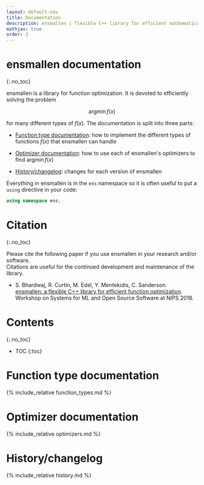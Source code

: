 ```yaml
---
layout: default-nav
title: Documentation
description: ensmallen | flexible C++ library for efficient mathematical optimization
mathjax: true
order: 2
---
```


# **ensmallen documentation**
{:.no_toc}

ensmallen is a library for function optimization.  It is devoted to efficiently
solving the problem

$$\operatorname{argmin} f(x)$$

for many different types of $f(x)$.  The documentation is split into three parts:

 * [Function type documentation](#function-type-documentation): how to implement
   the different types of functions $f(x)$ that ensmallen can handle

 * [Optimizer documentation](#optimizer-documentation): how to use each of
   ensmallen's optimizers to find $\operatorname{argmin} f(x)$

 * [History/changelog](#historychangelog): changes for each version of
   ensmallen

Everything in ensmallen is in the `ens` namespace so it is often useful to put a
`using` directive in your code:

```c++
using namespace ens;
```

# Citation
{:.no_toc}

Please cite the following paper if you use ensmallen in your research and/or software.  
Citations are useful for the continued development and maintenance of the library.

* S. Bhardwaj, R. Curtin, M. Edel, Y. Mentekidis, C. Sanderson.  
  [ensmallen: a flexible C++ library for efficient function optimization](files/ensmallen_2018.pdf).  
  Workshop on Systems for ML and Open Source Software at NIPS 2018.
   
# Contents
{:.no_toc}

* TOC
{:toc}

# Function type documentation

{% include_relative function_types.md %}

# Optimizer documentation

{% include_relative optimizers.md %}

# History/changelog

{% include_relative history.md %}
